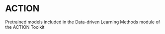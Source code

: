 # ACTION
Pretrained models included in the Data-driven Learning Methods module of the ACTION Toolkit
